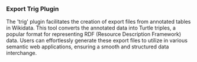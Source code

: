 ### Export Trig Plugin

The 'trig' plugin facilitates the creation of export files from annotated tables in Wikidata. This tool converts the annotated data into Turtle triples, a popular format for representing RDF (Resource Description Framework) data. Users can effortlessly generate these export files to utilize in various semantic web applications, ensuring a smooth and structured data interchange.
